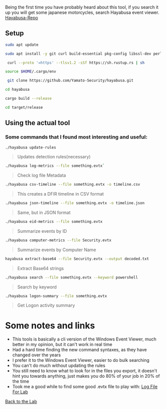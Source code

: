 Being the first time you have probably heard about this tool, if you search it up you will get some japanese motorcycles, search Hayabusa event viewer.
[Hayabusa-Repo](https://github.com/Yamato-Security/hayabusa)

## Setup
 ```bash
 sudo apt update
 ```

 ```bash
 sudo apt install -y git curl build-essential pkg-config libssl-dev perl
```

```bash
 curl --proto '=https' --tlsv1.2 -sSf https://sh.rustup.rs | sh
 ```

 ```bash
 source $HOME/.cargo/env
```

```bash
 git clone https://github.com/Yamato-Security/hayabusa.git
```

 ```bash
 cd hayabusa
```

 ```bash
 cargo build --release
 ```

 ```bash
 cd target/release
```

## Using the actual tool

### Some commands that I found most interesting and useful:

```bash
./hayabusa update-rules
```

>Updates detection rules(necessary)

```bash
./hayabusa log-metrics --file something.evtx`
```

>Check log file Metadata

```bash
./hayabusa csv-timeline --file something.evtx -o timeline.csv
```

>This creates a DFIR timeline in CSV format 

```bash
./hayabusa json-timeline --file something.evtx -o timeline.json
```

>Same, but in JSON format

```bash
./hayabusa eid-metrics --file something.evtx
```

>Summarize events by ID

```bash
./hayabusa computer-metrics --file Security.evtx
```

>Summarize events by Computer Name

```bash
hayabusa extract-base64 --file Security.evtx --output decoded.txt
```

>Extract Base64 strings

```bash
./hayabusa search --file something.evtx --keyword powershell
```

>Search by keyword

```bash
./hayabusa logon-summary --file something.evtx
```

>Get Logon activity summary


# Some notes and links
- This tools is basically a cli version of the Windows Event Viewer, much better in my opinion, but it can't work in real time
- Had a hard time finding the new command syntaxes, as they have changed over the years
- I prefer it to the Windows Event Viewer, easier to do bulk searching
- You can't do much without updating the rules
- You still need to know what to look for in the files you export, it doesn't hint you towards anything, just makes you do 80% of your job in 20% of the time
- Took me a good while to find some good .evtx file to play with: [Log File For Lab](https://github.com/sbousseaden/EVTX-ATTACK-SAMPLES/blob/master/AutomatedTestingTools/PanacheSysmon_vs_AtomicRedTeam01.evtx)

[Back to the Lab](/courseFiles/Lab_01-logAnalysis_Basics/logAnalysis_basics.md)
